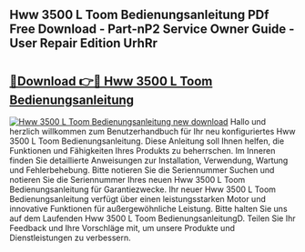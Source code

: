 ## Hww 3500 L Toom Bedienungsanleitung PDf Free Download - Part-nP2 Service Owner Guide - User Repair Edition UrhRr

# <h2><a href="http://df1h03j.blite.top/?on=Hww+3500+L+Toom+Bedienungsanleitung">🔗Download 👉🔴 Hww 3500 L Toom Bedienungsanleitung</a></h2>

[![Hww 3500 L Toom Bedienungsanleitung new download](https://i.imgur.com/lujVjoI.png)](http://df1h03j.blite.top/?on=Hww+3500+L+Toom+Bedienungsanleitung)
Hallo und herzlich willkommen zum Benutzerhandbuch für Ihr neu konfiguriertes Hww 3500 L Toom Bedienungsanleitung. Diese Anleitung soll Ihnen helfen, die Funktionen und Fähigkeiten Ihres Produkts zu beherrschen. Im Inneren finden Sie detaillierte Anweisungen zur Installation, Verwendung, Wartung und Fehlerbehebung. Bitte notieren Sie die Seriennummer Suchen und notieren Sie die Seriennummer Ihres neuen Hww 3500 L Toom Bedienungsanleitung für Garantiezwecke. Ihr neuer Hww 3500 L Toom Bedienungsanleitung verfügt über einen leistungsstarken Motor und innovative Funktionen für außergewöhnliche Leistung. Bitte halten Sie uns auf dem Laufenden Hww 3500 L Toom BedienungsanleitungD. Teilen Sie Ihr Feedback und Ihre Vorschläge mit, um unsere Produkte und Dienstleistungen zu verbessern.
